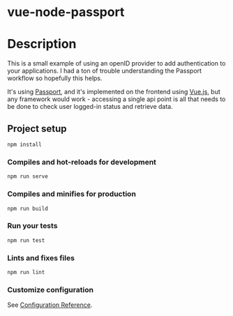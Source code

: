 # vue-node-passport

# Description

This is a small example of using an openID provider to add authentication to your  applications. I had a ton of trouble understanding the Passport workflow so hopefully this helps.

It's using [Passport](https://www.npmjs.com/package/passport), and it's implemented on the frontend using [Vue.js](https://github.com/vuejs/vue), but any framework would work - accessing a single api point is all that needs to be done to check user logged-in status and retrieve data.

## Project setup
```
npm install
```

### Compiles and hot-reloads for development
```
npm run serve
```

### Compiles and minifies for production
```
npm run build
```

### Run your tests
```
npm run test
```

### Lints and fixes files
```
npm run lint
```

### Customize configuration
See [Configuration Reference](https://cli.vuejs.org/config/).
